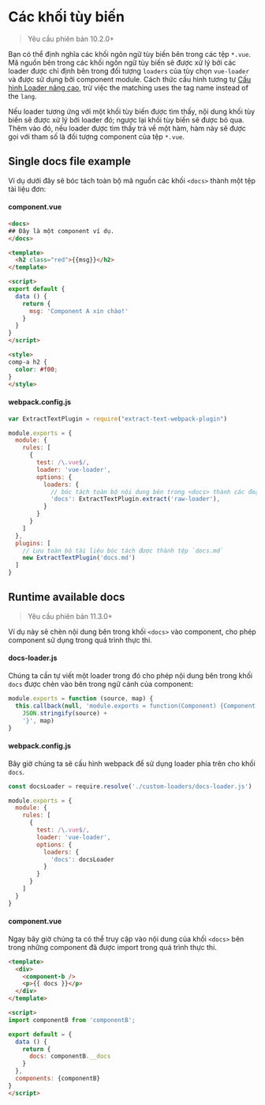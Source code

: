 # Các khối tùy biến

> Yêu cầu phiên bản 10.2.0+

Bạn có thể định nghĩa các khối ngôn ngữ tùy biến bên trong các tệp `*.vue`. Mã nguồn bên trong các khối ngôn ngữ tùy biến sẽ được xử lý bởi các loader được chỉ định bên trong đối tượng `loaders` của tùy chọn `vue-loader` và được sử dụng bởi component module. Cách thức cấu hình tương tự [Cấu hình Loader nâng cao](../configurations/advanced.md), trừ việc the matching uses the tag name instead of the `lang`.

Nếu loader tương ứng với một khối tùy biến được tìm thấy, nội dung khối tùy biến sẽ được xử lý bởi loader đó; ngược lại khối tùy biến sẽ được bỏ qua. Thêm vào đó, nếu loader được tìm thấy trả về một hàm, hàm này sẽ được gọi với tham số là đối tượng component của tệp `*.vue`.

## Single docs file example

Ví dụ dưới đây sẽ bóc tách toàn bộ mã nguồn các khối `<docs>` thành một tệp tài liệu đơn:

#### component.vue

``` html
<docs>
## Đây là một component ví dụ.
</docs>

<template>
  <h2 class="red">{{msg}}</h2>
</template>

<script>
export default {
  data () {
    return {
      msg: 'Component A xin chào!'
    }
  }
}
</script>

<style>
comp-a h2 {
  color: #f00;
}
</style>
```

#### webpack.config.js

``` js
var ExtractTextPlugin = require("extract-text-webpack-plugin")

module.exports = {
  module: {
    rules: [
      {
        test: /\.vue$/,
        loader: 'vue-loader',
        options: {
          loaders: {
            // bóc tách toàn bộ nội dung bên trong <docs> thành các đoạn tài liệu thô
            'docs': ExtractTextPlugin.extract('raw-loader'),
          }
        }
      }
    ]
  },
  plugins: [
    // Lưu toàn bộ tài liệu bóc tách được thành tệp `docs.md`
    new ExtractTextPlugin('docs.md')
  ]
}
```

## Runtime available docs

> Yêu cầu phiên bản 11.3.0+

Ví dụ này sẽ chèn nội dung bên trong khối `<docs>` vào component, cho phép component sử dụng trong quá trình thực thi.

#### docs-loader.js

Chúng ta cần tự viết một loader trong đó cho phép nội dung bên trong khối `docs` được chèn vào bên trong ngữ cảnh của component:

``` js
module.exports = function (source, map) {
  this.callback(null, 'module.exports = function(Component) {Component.options.__docs = ' +
    JSON.stringify(source) +
    '}', map)
}
```

#### webpack.config.js

Bây giờ chúng ta sẽ cấu hình webpack để sử dụng loader phía trên cho khối `docs`.

``` js
const docsLoader = require.resolve('./custom-loaders/docs-loader.js')

module.exports = {
  module: {
    rules: [
      {
        test: /\.vue$/,
        loader: 'vue-loader',
        options: {
          loaders: {
            'docs': docsLoader
          }
        }
      }
    ]
  }
}
```

#### component.vue

Ngay bây giờ chúng ta có thể truy cập vào nội dung của khối `<docs>` bên trong những component đã được import trong quá trình thực thi.

``` html
<template>
  <div>
    <component-b />
    <p>{{ docs }}</p>
  </div>
</template>

<script>
import componentB from 'componentB';

export default = {
  data () {
    return {
      docs: componentB.__docs
    }
  },
  components: {componentB}
}
</script>
```
